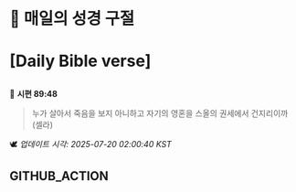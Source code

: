 # 🙏 매일의 성경 구절
# [Daily Bible verse]
##
<!-- START_BIBLE_VERSE -->
📖 **시편 89:48**
> 누가 살아서 죽음을 보지 아니하고 자기의 영혼을 스올의 권세에서 건지리이까 (셀라)

🕊️ _업데이트 시각: 2025-07-20 02:00:40 KST_
  <!-- END_BIBLE_VERSE -->
## GITHUB_ACTION
